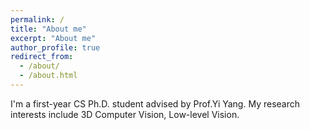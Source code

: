 ```yaml
---
permalink: /
title: "About me"
excerpt: "About me"
author_profile: true
redirect_from: 
  - /about/
  - /about.html
---
```


I'm a first-year CS Ph.D. student advised by Prof.Yi Yang. My research interests include 3D Computer Vision, Low-level Vision.

